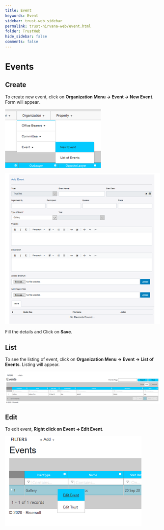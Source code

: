 ```yaml
---
title: Event 
keywords: Event 
sidebar: trust-web_sidebar
permalink: trust-nirvana-web/event.html
folder: TrustWeb
hide_sidebar: false
comments: false
---
```



# Events

## Create

To create new event, click on **Organization Menu -> Event -> New Event**. Form will appear.
 

![](/images/neweventmenu.png)

![](/images/neweventform.png)

Fill the details and Click on **Save**.

## List

To see the listing of event, click on **Organization Menu -> Event -> List of Events**. Listing will appear.

![](/images/listofevents.png)

## Edit

To edit event, **Right click on Event -> Edit Event**.

![](/images/editevent.png)










